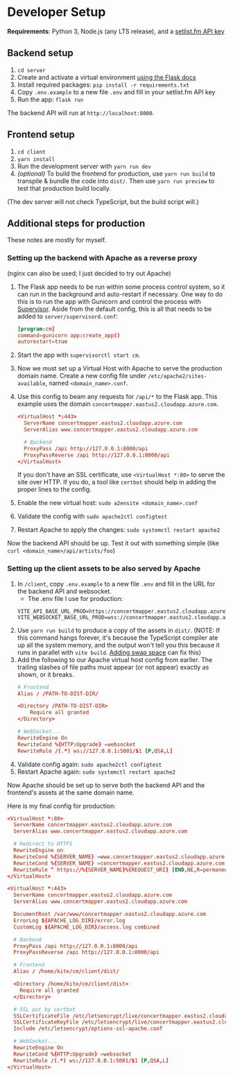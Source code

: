 # Developer Setup

**Requirements**: Python 3, Node.js (any LTS release), and a [setlist.fm API key](https://api.setlist.fm/docs/1.0/index.html)

## Backend setup

1. `cd server`
1. Create and activate a virtual environment [using the Flask docs](https://flask.palletsprojects.com/en/3.0.x/installation/#virtual-environments)
1. Install required packages: `pip install -r requirements.txt`
1. Copy `.env.example` to a new file `.env` and fill in your setlist.fm API key
1. Run the app: `flask run`

The backend API will run at `http://localhost:8000`.

## Frontend setup

1. `cd client`
1. `yarn install`
1. Run the development server with `yarn run dev`
1. *(optional)* To build the frontend for production, use `yarn run build` to transpile & bundle the code into `dist/`. Then use `yarn run preview` to test that production build locally.

(The dev server will not check TypeScript, but the build script will.)

## Additional steps for production

These notes are mostly for myself.

### Setting up the backend with Apache as a reverse proxy

(nginx can also be used; I just decided to try out Apache)

1. The Flask app needs to be run within some process control system, so it can run in the background and auto-restart if necessary. One way to do this is to run the app with Gunicorn and control the process with [Supervisor](http://supervisord.org/). Aside from the default config, this is all that needs to be added to `server/supervisord.conf`:

    ```conf
    [program:cm]
    command=gunicorn app:create_app()
    autorestart=true
    ```
1. Start the app with `supervisorctl start cm`.
1. Now we must set up a Virtual Host with Apache to serve the production domain name. Create a new config file under `/etc/apache2/sites-available`, named `<domain_name>.conf`.
1. Use this config to beam any requests for `/api/*` to the Flask app. This example uses the domain `concertmapper.eastus2.cloudapp.azure.com`.

    ```conf
    <VirtualHost *:443>
      ServerName concertmapper.eastus2.cloudapp.azure.com
      ServerAlias www.concertmapper.eastus2.cloudapp.azure.com

      # Backend
      ProxyPass /api http://127.0.0.1:8000/api
      ProxyPassReverse /api http://127.0.0.1:8000/api
    </VirtualHost>
    ```
    If you don't have an SSL certificate, use `<VirtualHost *:80>` to serve the site over HTTP. If you do, a tool like `certbot` should help in adding the proper lines to the config.
1. Enable the new virtual host: `sudo a2ensite <domain_name>.conf`
1. Validate the config with `sudo apache2ctl configtest`
1. Restart Apache to apply the changes: `sudo systemctl restart apache2`

Now the backend API should be up. Test it out with something simple (like `curl <domain_name>/api/artists/foo`)

### Setting up the client assets to be also served by Apache

1. In `/client`, copy `.env.example` to a new file `.env` and fill in the URL for the backend API and websocket.
    - The .env file I use for production:
    ```
    VITE_API_BASE_URL_PROD=https://concertmapper.eastus2.cloudapp.azure.com
    VITE_WEBSOCKET_BASE_URL_PROD=wss://concertmapper.eastus2.cloudapp.azure.com
    ```
1. Use `yarn run build` to produce a copy of the assets in `dist/`. (NOTE: If this command hangs forever, it's because the TypeScript compiler ate up all the system memory, and the output won't tell you this because it runs in parallel with `vite build`. [Adding swap space](https://www.digitalocean.com/community/tutorials/how-to-add-swap-space-on-ubuntu-20-04) can fix this)
1. Add the following to our Apache virtual host config from earlier. The trailing slashes of file paths must appear (or not appear) exactly as shown, or it breaks.
    ```conf
    # Frontend
    Alias / /PATH-TO-DIST-DIR/

    <Directory /PATH-TO-DIST-DIR>
        Require all granted
    </Directory>

    # WebSocket...
    RewriteEngine On
    RewriteCond %{HTTP:Upgrade} =websocket
    RewriteRule /(.*) ws://127.0.0.1:5001/$1 [P,QSA,L]
    ```
1. Validate config again: `sudo apache2ctl configtest`
1. Restart Apache again: `sudo systemctl restart apache2`

Now Apache should be set up to serve both the backend API and the frontend's assets at the same domain name.

Here is my final config for production:

```conf
<VirtualHost *:80>
  ServerName concertmapper.eastus2.cloudapp.azure.com
  ServerAlias www.concertmapper.eastus2.cloudapp.azure.com

  # Redirect to HTTPS
  RewriteEngine on
  RewriteCond %{SERVER_NAME} =www.concertmapper.eastus2.cloudapp.azure.com [OR]
  RewriteCond %{SERVER_NAME} =concertmapper.eastus2.cloudapp.azure.com
  RewriteRule ^ https://%{SERVER_NAME}%{REQUEST_URI} [END,NE,R=permanent]
</VirtualHost>

<VirtualHost *:443>
  ServerName concertmapper.eastus2.cloudapp.azure.com
  ServerAlias www.concertmapper.eastus2.cloudapp.azure.com

  DocumentRoot /var/www/concertmapper.eastus2.cloudapp.azure.com
  ErrorLog ${APACHE_LOG_DIR}/error.log
  CustomLog ${APACHE_LOG_DIR}/access.log combined

  # Backend
  ProxyPass /api http://127.0.0.1:8000/api
  ProxyPassReverse /api http://127.0.0.1:8000/api

  # Frontend
  Alias / /home/kite/cm/client/dist/

  <Directory /home/kite/cm/client/dist>
    Require all granted
  </Directory>

  # SSL put by certbot
  SSLCertificateFile /etc/letsencrypt/live/concertmapper.eastus2.cloudapp.azure.com/fullchain.pem
  SSLCertificateKeyFile /etc/letsencrypt/live/concertmapper.eastus2.cloudapp.azure.com/privkey.pem
  Include /etc/letsencrypt/options-ssl-apache.conf

  # WebSocket...
  RewriteEngine On
  RewriteCond %{HTTP:Upgrade} =websocket
  RewriteRule /(.*) ws://127.0.0.1:5001/$1 [P,QSA,L]
</VirtualHost>
```
